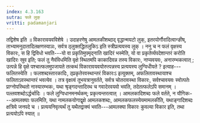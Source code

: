 ```yaml
---
index: 4.3.163
sutra: फले लुक्
vritti: padamanjari
---
```


 तद्विशेष इति ॥ विकारावयवविशेषे । उदाहरणेषु आमलकीशब्दाद् वृद्धान्मयटो लुक्, इतरयोर्गौरादित्वान्ङीष्, ताभ्यामनुदातादिलक्षणस्याञः, सर्वत्र ठ्लुक्तद्धितलुकिऽ इति स्त्रीप्रत्ययस्य लुक् । ननु च न फलं वृक्षस्य विकारः, स हि द्विविधो भवति---यो वा प्रकृतिमुपमृद्नाति खादिरं भस्मेति, यो वा प्रकृतेर्व्यपदेशान्तरं करोति खादिरः स्रुव इति; फलं तु नैवंविधमिति वृक्षे स्थितमपि काकादिवन्न तस्य विकारः, नाप्यवयवः, अनारम्भकत्वात् ; उत्पन्ने हि वृक्षे पश्चात्फलमुपजायते तत्कथं विकारावयवयोरुत्पन्नस्य प्रत्ययस्य लुग्विधीयते ? इत्याह---फलितस्येति । फलशब्दस्तारकादिः, ठ्प्रकृतेरवस्थान्तरं विकारःऽ इत्युक्तम्, अफलितावस्थायाश्च फलिताऽवस्थान्तरं भवत्येव । तत्र वृक्षत्वं तूभयत्रानुवर्तते, सर्वत्र चोतरावस्था विकारः, सर्वश्चावयवः स्वोत्पतेः प्राग्नोपस्थितो नास्यारम्भकः, यथा श्रृङ्गदन्तादिरथ च गवादेरवयवो भवति, तदेतत्फलेऽपि समानम् । पल्लवशब्दोऽर्द्धर्चादिः । फले लुग्विधानमनर्थकम्; प्रकृत्यन्तरत्वात् । आमलकादिशब्दः फले वर्तते, न यौगिकः---आमलक्याः फलमिति, यथा नामलकयोगाद्वृक्षे आमलकशब्दः, आमलकफलस्येयमामलकीति, यथाङ्गादिशब्दः क्षत्रिये जनपदे च । प्रत्ययनिवृत्यर्थं तु यथैतद्वाक्यं भवति---आमलक्या विकारः कुवल्या विकार इति, तथा प्रत्ययोऽपि स्यात् ॥